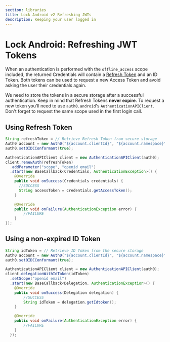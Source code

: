 ```yaml
---
section: libraries
title: Lock Android v2 Refreshing JWTs
description: Keeping your user logged in
---
```

# Lock Android: Refreshing JWT Tokens

When an authentication is performed with the `offline_access` scope included, the returned Credentials will contain a [Refresh Token](/refresh-token) and an ID Token. Both tokens can be used to request a new Access Token and avoid asking the user their credentials again.

We need to store the tokens in a secure storage after a successful authentication. Keep in mind that Refresh Tokens **never expire**. To request a new token you'll need to use `auth0.android`'s `AuthenticationAPIClient`. Don't forget to request the same scope used in the first login call.

## Using Refresh Token

```java
String refreshToken = // Retrieve Refresh Token from secure storage
Auth0 account = new Auth0("${account.clientId}", "${account.namespace}");
auth0.setOIDCConformant(true);

AuthenticationAPIClient client = new AuthenticationAPIClient(auth0);
client.renewAuth(refreshToken)
  .addParameter("scope", "openid email")
  .start(new BaseCallback<Credentials, AuthenticationException>() {
    @Override
    public void onSuccess(Credentials credentials) {
      //SUCCESS
      String accessToken = credentials.getAccessToken();
    }

    @Override
    public void onFailure(AuthenticationException error) {
        //FAILURE
    }
});
```

## Using a non-expired ID Token

```java
String idToken = // Retrieve ID Token from the secure storage
Auth0 account = new Auth0("${account.clientId}", "${account.namespace}");
auth0.setOIDCConformant(true);

AuthenticationAPIClient client = new AuthenticationAPIClient(auth0);
client.delegationWithIdToken(idToken)
  .setScope("openid email")
  .start(new BaseCallback<Delegation, AuthenticationException>() {
    @Override
    public void onSuccess(Delegation delegation) {
        //SUCCESS
        String idToken = delegation.getIdtoken();
    }

    @Override
    public void onFailure(AuthenticationException error) {
        //FAILURE
    }
  });
```
